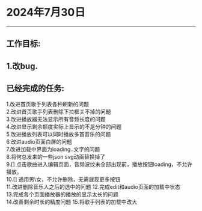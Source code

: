 # 2024年7月30日  
------------------------------------------------
## 工作目标:  

1.改bug.
------------------------------------------------
## 已经完成的任务:
1.改进首页歌手列表各种刷新的问题  
2.改进首页歌手列表删除下拉框关不掉的问题  
3.改进播放器无法显示所有音频长度的问题  
4.改进显示剩余额度实际上显示的不是分钟的问题  
5.改进播放列表可以同时播放多首音乐的问题  
6.改进audio页面白屏的问题  
7.改进加载中界面为loading..文字的问题  
8.将何总发来的一些json svg动画替换掉了  
9.[] 点击歌曲进入编辑页面，音频波纹未全部出现前，播放按钮loading，不允许播放。  
10.[] 通用男\女，不允许删除，无需展现更多按钮  
11.改进删除音乐人之后的选中的问题
12.完成edit和audio页面的加载中状态  
13.完成各个页面播放器的播放的显示太长的问题  
14.改善剩余时长的精度问题
15.将歌手列表的加载中改大
